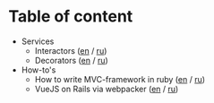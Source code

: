 # Table of content

- Services
  - Interactors ([en](https://github.com/IvanShamatov/articles/blob/master/published/interactors_en.md) / [ru](https://github.com/IvanShamatov/articles/blob/master/published/interactors_ru.md))
  - Decorators ([en](https://github.com/IvanShamatov/articles/blob/master/published/decorators_en.md) / [ru](https://github.com/IvanShamatov/articles/blob/master/published/decorators_ru.md))
- How-to's
  - How to write MVC-framework in ruby ([en](https://github.com/IvanShamatov/articles/blob/master/published/how_to_write_mvc_framework_in_ruby_en.md) / [ru](https://github.com/IvanShamatov/articles/blob/master/published/how_to_write_mvc_framework_in_ruby_ru.md))
  - VueJS on Rails via webpacker ([en](https://github.com/IvanShamatov/articles/blob/master/published/how_to_stop_hurting_yourself_and_write_js_en.md) / [ru](https://github.com/IvanShamatov/articles/blob/master/published/how_to_stop_hurting_yourself_and_write_js_ru.md))
